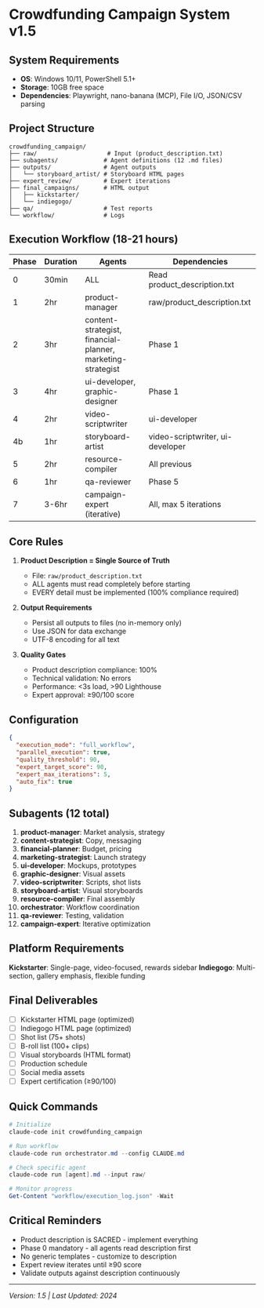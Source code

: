 # Crowdfunding Campaign System v1.5

## System Requirements
- **OS**: Windows 10/11, PowerShell 5.1+
- **Storage**: 10GB free space
- **Dependencies**: Playwright, nano-banana (MCP), File I/O, JSON/CSV parsing

## Project Structure
```
crowdfunding_campaign/
├── raw/                    # Input (product_description.txt)
├── subagents/             # Agent definitions (12 .md files)
├── outputs/               # Agent outputs
│   └── storyboard_artist/ # Storyboard HTML pages
├── expert_review/         # Expert iterations
├── final_campaigns/       # HTML output
│   ├── kickstarter/
│   └── indiegogo/
├── qa/                    # Test reports
└── workflow/              # Logs
```

## Execution Workflow (18-21 hours)

| Phase | Duration | Agents | Dependencies |
|-------|----------|--------|--------------|
| 0 | 30min | ALL | Read product_description.txt |
| 1 | 2hr | product-manager | raw/product_description.txt |
| 2 | 3hr | content-strategist, financial-planner, marketing-strategist | Phase 1 |
| 3 | 4hr | ui-developer, graphic-designer | Phase 1 |
| 4 | 2hr | video-scriptwriter | ui-developer |
| 4b | 1hr | storyboard-artist | video-scriptwriter, ui-developer |
| 5 | 2hr | resource-compiler | All previous |
| 6 | 1hr | qa-reviewer | Phase 5 |
| 7 | 3-6hr | campaign-expert (iterative) | All, max 5 iterations |

## Core Rules

1. **Product Description = Single Source of Truth**
   - File: `raw/product_description.txt`
   - ALL agents must read completely before starting
   - EVERY detail must be implemented (100% compliance required)

2. **Output Requirements**
   - Persist all outputs to files (no in-memory only)
   - Use JSON for data exchange
   - UTF-8 encoding for all text

3. **Quality Gates**
   - Product description compliance: 100%
   - Technical validation: No errors
   - Performance: <3s load, >90 Lighthouse
   - Expert approval: ≥90/100 score

## Configuration
```json
{
  "execution_mode": "full_workflow",
  "parallel_execution": true,
  "quality_threshold": 90,
  "expert_target_score": 90,
  "expert_max_iterations": 5,
  "auto_fix": true
}
```

## Subagents (12 total)
1. **product-manager**: Market analysis, strategy
2. **content-strategist**: Copy, messaging  
3. **financial-planner**: Budget, pricing
4. **marketing-strategist**: Launch strategy
5. **ui-developer**: Mockups, prototypes
6. **graphic-designer**: Visual assets
7. **video-scriptwriter**: Scripts, shot lists
8. **storyboard-artist**: Visual storyboards
9. **resource-compiler**: Final assembly
10. **orchestrator**: Workflow coordination
11. **qa-reviewer**: Testing, validation
12. **campaign-expert**: Iterative optimization

## Platform Requirements

**Kickstarter**: Single-page, video-focused, rewards sidebar
**Indiegogo**: Multi-section, gallery emphasis, flexible funding

## Final Deliverables
- [ ] Kickstarter HTML page (optimized)
- [ ] Indiegogo HTML page (optimized)
- [ ] Shot list (75+ shots)
- [ ] B-roll list (100+ clips)
- [ ] Visual storyboards (HTML format)
- [ ] Production schedule
- [ ] Social media assets
- [ ] Expert certification (≥90/100)

## Quick Commands
```powershell
# Initialize
claude-code init crowdfunding_campaign

# Run workflow
claude-code run orchestrator.md --config CLAUDE.md

# Check specific agent
claude-code run [agent].md --input raw/

# Monitor progress
Get-Content "workflow/execution_log.json" -Wait
```

## Critical Reminders
- Product description is SACRED - implement everything
- Phase 0 mandatory - all agents read description first
- No generic templates - customize to description
- Expert review iterates until ≥90 score
- Validate outputs against description continuously

---
*Version: 1.5 | Last Updated: 2024*